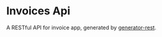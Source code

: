 # Invoices Api

A RESTful API for invoice app, generated by [generator-rest](https://github.com/diegohaz/generator-rest).
